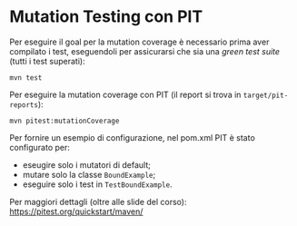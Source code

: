 # Mutation Testing con PIT

Per eseguire il goal per la mutation coverage è necessario prima aver compilato i test, eseguendoli per assicurarsi che sia una *green test suite* (tutti i test superati):

```text
mvn test
```

Per eseguire la mutation coverage con PIT (il report si trova in `target/pit-reports`):
```text
mvn pitest:mutationCoverage
```

Per fornire un esempio di configurazione, nel pom.xml PIT è stato configurato per:

- eseugire solo i mutatori di default;
- mutare solo la classe `BoundExample`;
- eseguire solo i test in `TestBoundExample`.

Per maggiori dettagli (oltre alle slide del corso): https://pitest.org/quickstart/maven/ 